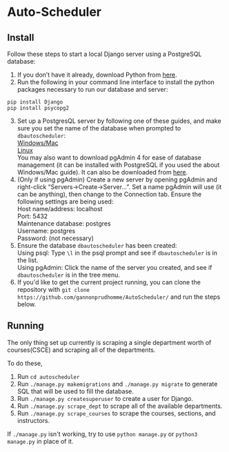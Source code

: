 # Auto-Scheduler
## Install
Follow these steps to start a local Django server using a PostgreSQL database:
1) If you don’t have it already, download Python from [here](https://www.python.org/downloads/).
2) Run the following in your command line interface to install the python packages necessary to run our database and server:
```
pip install Django
pip install psycopg2
```
3) Set up a PostgresQL server by following one of these guides, and make sure you set the name of the database when prompted to `dbautoscheduler`:  
[Windows/Mac](http://www.postgresqltutorial.com/install-postgresql/)  
[Linux](https://www.techrepublic.com/blog/diy-it-guy/diy-a-postgresql-database-server-setup-anyone-can-handle/)  
You may also want to download pgAdmin 4 for ease of database management (it can be installed with PostgreSQL if you used the about Windows/Mac guide). It can also be downloaded from [here](https://www.pgadmin.org/download/).
4) (Only if using pgAdmin) Create a new server by opening pgAdmin and right-click “Servers->Create->Server…”. Set a name pgAdmin will use (it can be anything), then change to the Connection tab. Ensure the following settings are being used:  
Host name/address: localhost  
Port: 5432  
Maintenance database: postgres  
Username: postgres  
Password: (not necessary)  
5) Ensure the database `dbautoscheduler` has been created:  
Using psql: Type `\l` in the psql prompt and see if `dbautoscheduler` is in the list.  
Using pgAdmin: Click the name of the server you created, and see if `dbautoscheduler` is in the tree menu.
6) If you'd like to get the current project running, you can clone the repository with `git clone https://github.com/gannonprudhomme/AutoScheduler/` and run the steps below.

## Running
The only thing set up currently is scraping a single department worth of courses(CSCE) and scraping all of the departments.

To do these,

1) Run `cd autoscheduler`
2) Run `./manage.py makemigrations` and `./manage.py migrate` to generate SQL that will be used to fill the database.
3) Run `./manage.py createsuperuser` to create a user for Django.
3) Run `./manage.py scrape_dept` to scrape all of the available departments.
4) Run `./manage.py scrape_courses` to scrape the courses, sections, and instructors.

If `./manage.py` isn't working, try to use `python manage.py` or `python3 manage.py` in place of it. 
